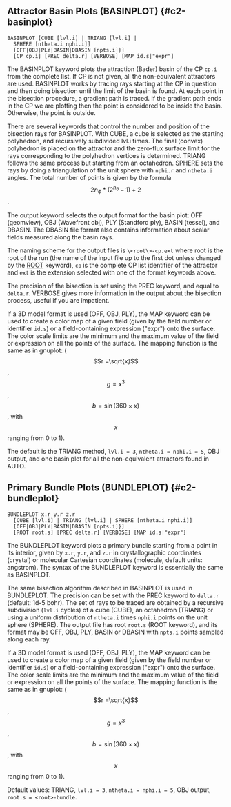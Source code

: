
## Attractor Basin Plots (BASINPLOT) {#c2-basinplot}

~~~
BASINPLOT [CUBE [lvl.i] | TRIANG [lvl.i] | 
  SPHERE [ntheta.i nphi.i]]
  [OFF|OBJ|PLY|BASIN|DBASIN [npts.i]}]
  [CP cp.i] [PREC delta.r] [VERBOSE] [MAP id.s|"expr"]
~~~
The BASINPLOT keyword plots the attraction (Bader) basin of the CP
`cp.i` from the complete list. If CP is not given, all the
non-equivalent attractors are used. BASINPLOT works by tracing rays
starting at the CP in question and then doing bisection until the
limit of the basin is found. At each point in the bisection procedure,
a gradient path is traced. If the gradient path ends in the CP we are
plotting then the point is considered to be inside the
basin. Otherwise, the point is outside.

There are several keywords that control the number and position of the
bisection rays for BASINPLOT. With CUBE, a cube is selected as the
starting polyhedron, and recursively subdivided lvl.i times. The final
(convex) polyhedron is placed on the attractor and the zero-flux
surface limit for the rays corresponding to the polyhedron vertices is
determined. TRIANG follows the same process but starting from an
octahedron. SPHERE sets the rays by doing a triangulation of the unit
sphere with `nphi.r` and `ntheta.i` angles. The total number of points
is given by the formula $$2n_{\phi}*(2^{n_{\theta}}-1)+2$$.

The output keyword selects the output format for the basin plot: OFF
(geomview), OBJ (Wavefront obj), PLY (Standford ply), BASIN (tessel),
and DBASIN. The DBASIN file format also contains information about
scalar fields measured along the basin rays.

The naming scheme for the output files is `\<root\>-cp.ext` where root
is the root of the run (the name of the input file up to the first dot
unless changed by the [ROOT](/critic2/manual/misc/#c2-root)
keyword), `cp` is the complete CP list identifier of the attractor and
`ext` is the extension selected with one of the format keywords
above.

The precision of the bisection is set using the PREC keyword, and
equal to `delta.r`. VERBOSE gives more information in the output about
the bisection process, useful if you are impatient.

If a 3D model format is used (OFF, OBJ, PLY), the MAP keyword can be
used to create a color map of a given field (given by the field number
or identifier `id.s`) or a field-containing expression ("expr") onto
the surface. The color scale limits are the minimum and the maximum
value of the field or expression on all the points of the surface. The
mapping function is the same as in gnuplot: 
($$r =\sqrt{x}$$, $$g=x^3$$, $$b=\sin(360\times x)$$, with $$x$$
ranging from 0 to 1).

The default is the TRIANG method, `lvl.i = 3`, 
`ntheta.i = nphi.i = 5`, OBJ output, and one basin plot for
all the non-equivalent attractors found in AUTO.

## Primary Bundle Plots (BUNDLEPLOT) {#c2-bundleplot}

~~~
BUNDLEPLOT x.r y.r z.r
  [CUBE [lvl.i] | TRIANG [lvl.i] | SPHERE [ntheta.i nphi.i]]
  [OFF|OBJ|PLY|BASIN|DBASIN [npts.i]}]
  [ROOT root.s] [PREC delta.r] [VERBOSE] [MAP id.s|"expr"]
~~~
The BUNDLEPLOT keyword plots a primary bundle starting from a point in
its interior, given by `x.r`, `y.r`, and `z.r` in crystallographic
coordinates (crystal) or molecular Cartesian coordinates (molecule,
default units: angstrom). The syntax of the BUNDLEPLOT keyword is
essentially the same as BASINPLOT.

The same bisection algorithm described in BASINPLOT is used in
BUNDLEPLOT. The precision can be set with the PREC keyword to
`delta.r` (default: 1d-5 bohr). The set of rays to be traced are
obtained by a recursive subdivision (`lvl.i` cycles) of a cube (CUBE),
an octahedron (TRIANG) or using a uniform distribution of `ntheta.i`
times `nphi.i` points on the unit sphere (SPHERE). The output file has
root `root.s` (ROOT keyword), and its format may be OFF, OBJ, PLY,
BASIN or DBASIN with `npts.i` points sampled along each ray.

If a 3D model format is used (OFF, OBJ, PLY), the MAP keyword can be
used to create a color map of a given field (given by the field number
or identifier `id.s`) or a field-containing expression ("expr") onto
the surface. The color scale limits are the minimum and the maximum
value of the field or expression on all the points of the surface. The
mapping function is the same as in gnuplot: 
($$r =\sqrt{x}$$, $$g=x^3$$, $$b=\sin(360\times x)$$, with $$x$$
ranging from 0 to 1).

Default values: TRIANG, `lvl.i = 3`, `ntheta.i = nphi.i = 5`, OBJ output,
`root.s = <root>-bundle`.

